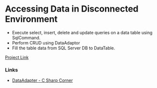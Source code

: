 # Accessing Data in Disconnected Environment

- Execute select, insert, delete and update queries on a data table using SqlCommand.
- Perform CRUD using DataAdaptor
- Fill the table data from SQL Server DB to DataTable.

[Project Link](https://github.com/metacube-manthan-rajoria/Bookworm/tree/14435c05c13154601af78336d793c1bf5b1ef1cb)

### Links

- [DataAdapter - C Sharp Corner](https://www.c-sharpcorner.com/article/dataadapter-in-C-Sharp/)
